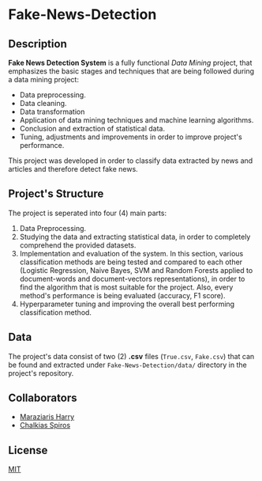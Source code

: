 # Fake-News-Detection

## Description
**Fake News Detection System** is a fully functional *Data Mining* project, that emphasizes the basic stages and techniques that are being followed during a data mining project:
- Data preprocessing.
- Data cleaning.
- Data transformation
- Application of data mining techniques and machine learning algorithms.
- Conclusion and extraction of statistical data.
- Tuning, adjustments and improvements in order to improve project's performance.

This project was developed in order to classify data extracted by news and articles and therefore detect fake news.

## Project's Structure
The project is seperated into four (4) main parts:
1. Data Preprocessing.
2. Studying the data and extracting statistical data, in order to completely comprehend the provided datasets.
3. Implementation and evaluation of the system. In this section, various classification methods are being tested and compared to each other (Logistic Regression, Naive Bayes, SVM and Random Forests applied to document-words and document-vectors representations), in order to find the algorithm that is most suitable for the project. Also, every method's performance is being evaluated (accuracy, F1 score).
4. Hyperparameter tuning and improving the overall best performing classification method.

## Data
The project's data consist of two (2) **.csv** files (`True.csv`, `Fake.csv`) that can be found and extracted under `Fake-News-Detection/data/` directory in the project's repository.

## Collaborators
* [Maraziaris Harry](https://github.com/cmaraziaris)
* [Chalkias Spiros](https://github.com/spChalk)

## License
[MIT](https://choosealicense.com/licenses/mit/)
